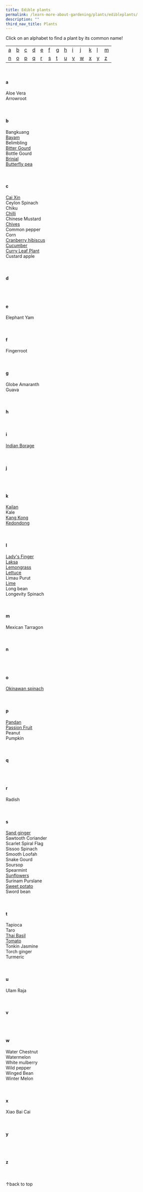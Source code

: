```yaml
---
title: Edible plants
permalink: /learn-more-about-gardening/plants/edibleplants/
description: ""
third_nav_title: Plants
---
```

<a id="top"></a>
Click on an alphabet to find a plant by its common name!

<table>
	<tbody>
		<tr>
		<td style="width:0; border-bottom:0px"><a href="#a">a</a></td>
		<td style="width:0; border-bottom:0px"><a href="#b">b</a></td>
		<td style="width:0; border-bottom:0px"><a href="#c">c</a></td>
		<td style="width:0; border-bottom:0px"><a href="#d">d</a></td>
		<td style="width:0; border-bottom:0px"><a href="#e">e</a></td>
		<td style="width:0; border-bottom:0px"><a href="#f">f</a></td>
		<td style="width:0; border-bottom:0px"><a href="#g">g</a></td>
		<td style="width:0; border-bottom:0px"><a href="#h">h</a></td>
		<td style="width:0; border-bottom:0px"><a href="#i">i</a></td>
		<td style="width:0; border-bottom:0px"><a href="#j">j</a></td>
		<td style="width:0; border-bottom:0px"><a href="#k">k</a></td>
		<td style="width:0; border-bottom:0px"><a href="#l">l</a></td>
		<td style="border-bottom:0px"><a href="#m">m</a></td>
	</tr>
		<tr>
		<td style="width:0; border-bottom:0px"><a href="#n">n</a></td>
		<td style="width:0; border-bottom:0px"><a href="#o">o</a></td>
		<td style="width:0; border-bottom:0px"><a href="#p">p</a></td>
		<td style="width:0; border-bottom:0px"><a href="#q">q</a></td>
		<td style="width:0; border-bottom:0px"><a href="#r">r</a></td>
		<td style="width:0; border-bottom:0px"><a href="#s">s</a></td>
		<td style="width:0; border-bottom:0px"><a href="#t">t</a></td>
		<td style="width:0; border-bottom:0px"><a href="#u">u</a></td>
		<td style="width:0; border-bottom:0px"><a href="#v">v</a></td>
		<td style="width:0; border-bottom:0px"><a href="#w">w</a></td>
		<td style="width:0; border-bottom:0px"><a href="#x">x</a></td>
		<td style="width:0; border-bottom:0px"><a href="#y">y</a></td>
		<td style="border-bottom:0px"><a href="#z">z</a></td>
	</tr>
</tbody></table>
<br>


<section>
<h4 id="a">a</h4>
Aloe Vera <br>
Arrowroot <br>
	<br><br>
</section>

<section>
<h4 id="b">b</h4>
Bangkuang <br>
	<a href="https://staging.dmhtu0pi4p9u7.amplifyapp.com/page-index/edible-plants/bayam/">Bayam</a><br>
Belimbling <br>
<a href="https://staging.dmhtu0pi4p9u7.amplifyapp.com/page-index/edible-plants/bitter-gourd/">Bitter Gourd</a><br>
Bottle Gourd <br>
<a href="https://staging.dmhtu0pi4p9u7.amplifyapp.com/page-index/edible-plants/brinjal/">Brinjal</a><br>
	<a href="https://staging.dmhtu0pi4p9u7.amplifyapp.com/page-index/edible-plants/butterfly-pea/">Butterfly pea</a><br>
	 <br><br>
</section>

<section>
<h4 id="c">c</h4>
	<a href="https://staging.dmhtu0pi4p9u7.amplifyapp.com/page-index/edible-plants/cai-xin/">Cai Xin</a><br>
Ceylon Spinach <br>
Chiku <br>
<a href="https://staging.dmhtu0pi4p9u7.amplifyapp.com/page-index/edible-plants/chilli/">Chilli</a><br>
Chinese Mustard <br>
	<a href="https://staging.dmhtu0pi4p9u7.amplifyapp.com/page-index/edible-plants/chives/">Chives</a><br>
Common pepper <br>
Corn <br>
	<a href="https://staging.dmhtu0pi4p9u7.amplifyapp.com/page-index/edible-plants/cranberry-hibiscus/">Cranberry hibiscus</a> <br>
<a href="https://staging.dmhtu0pi4p9u7.amplifyapp.com/page-index/edible-plants/cucumber/">Cucumber</a><br>
<a href="https://staging.dmhtu0pi4p9u7.amplifyapp.com/page-index/edible-plants/curry-leaf-plant/">Curry Leaf Plant</a><br>
Custard apple <br>
	 <br><br>
</section>

<section>
<h4 id="d">d</h4>
	<br><br>
</section>

<section>
<h4 id="e">e</h4>
Elephant Yam<br>
	<br><br>
</section>

<section>
<h4 id="f">f</h4>
Fingerroot<br>
<br><br>
</section>

<section>
<h4 id="g">g</h4>
Globe Amaranth<br>
Guava<br>
<br><br>
</section>

<section>
<h4 id="h">h</h4>
<br>
</section>

<section>
<h4 id="i">i</h4>
<a href="https://staging.dmhtu0pi4p9u7.amplifyapp.com/page-index/edible-plants/indian-borage/">Indian Borage</a><br>
<br><br>
</section>

<section>
<h4 id="j">j</h4>
	<br><br>
	</section>

<section>
<h4 id="k">k</h4>
	<a href="https://staging.dmhtu0pi4p9u7.amplifyapp.com/page-index/edible-plants/kai-lan/">Kailan</a><br>
Kale<br>
	<a href="https://staging.dmhtu0pi4p9u7.amplifyapp.com/page-index/edible-plants/kang-kong/">Kang Kong</a><br>
<a href="https://staging.dmhtu0pi4p9u7.amplifyapp.com/page-index/edible-plants/kedondong/">Kedondong</a><br>
<br><br>
</section>

<section>
<h4 id="l">l</h4>
<a href="https://staging.dmhtu0pi4p9u7.amplifyapp.com/page-index/edible-plants/ladys-finger/">Lady's Finger</a><br>
<a href="https://staging.dmhtu0pi4p9u7.amplifyapp.com/page-index/edible-plants/laksa/">Laksa</a><br>
<a href="https://staging.dmhtu0pi4p9u7.amplifyapp.com/page-index/edible-plants/lemongrass/">Lemongrass</a><br>
<a href="https://staging.dmhtu0pi4p9u7.amplifyapp.com/page-index/edible-plants/lettuce/">Lettuce</a><br>
Limau Purut<br>
<a href="https://staging.dmhtu0pi4p9u7.amplifyapp.com/page-index/edible-plants/lime/">Lime</a><br>
Long bean<br>
Longevity Spinach<br>
<br><br>
</section>

<section>
<h4 id="m">m</h4>
Mexican Tarragon<br>
<br><br>
</section>

<section>
<h4 id="n">n</h4>
<br><br>
	</section>
	
<section>
<h4 id="o">o</h4>
<a href="https://staging.dmhtu0pi4p9u7.amplifyapp.com/page-index/edible-plants/okinawan-spinach/">Okinawan spinach</a><br>
<br><br>
</section>

<section>
<h4 id="p">p</h4>
	<a href="https://staging.dmhtu0pi4p9u7.amplifyapp.com/page-index/edible-plants/pandan/">Pandan</a><br>
	<a href="https://staging.dmhtu0pi4p9u7.amplifyapp.com/page-index/edible-plants/passion-fruit/">Passion Fruit</a><br>
Peanut<br>
Pumpkin <br>
<br><br>
</section>

<section>
<h4 id="q">q</h4>
<br><br>
	</section>
	
<section>
<h4 id="r">r</h4>
Radish<br>
<br><br>
</section>

<section>
<h4 id="s">s</h4>
	<a href="https://staging.dmhtu0pi4p9u7.amplifyapp.com/page-index/edible-plants/sand-ginger/">Sand ginger</a><br>
Sawtooth Coriander<br>
Scarlet Spiral Flag<br>
Sissoo Spinach<br>
Smooth Loofah<br>
Snake Gourd<br>
Soursop<br>
Spearmint<br>
	<a href="https://staging.dmhtu0pi4p9u7.amplifyapp.com/page-index/edible-plants/sunflower/">Sunflowers</a><br>
Surinam Purslane<br>
	<a href="https://staging.dmhtu0pi4p9u7.amplifyapp.com/page-index/edible-plants/sweet-potato/">Sweet potato</a><br>
Sword bean<br>
<br><br>
</section>

<section>
<h4 id="t">t</h4>
Tapioca<br>
Taro<br>
	<a href="https://staging.dmhtu0pi4p9u7.amplifyapp.com/page-index/edible-plants/thai-basil/">Thai Basil</a><br>
	<a href="https://staging.dmhtu0pi4p9u7.amplifyapp.com/page-index/edible-plants/tomato/">Tomato</a><br>
Tonkin Jasmine<br>
Torch ginger<br>
Turmeric<br>
	<br><br>
</section>

<section>
<h4 id="u">u</h4>
Ulam Raja<br>
	<br><br>
	</section>

<section>
<h4 id="v">v</h4>
	<br><br>
	</section>
	
<section>
<h4 id="w">w</h4>
Water Chestnut<br>
Watermelon<br>
White mulberry<br>
Wild pepper<br>
Winged Bean<br>
Winter Melon<br>
	<br><br>
	</section>

<section>
<h4 id="x">x</h4>
Xiao Bai Cai<br>
	<br><br>
	</section>
	
<section>
<h4 id="y">y</h4>
	<br><br>
	</section>
	
<section>
<h4 id="z">z</h4>
	<br><br>
	</section>

<div class="float-buttons">
	<div style="position:relative;" class="inner-wrapper-sticky">
  <a style="text-decoration:none" class="float-buttons left" href="#top">↑back to top</a>
	</div>
	</div>